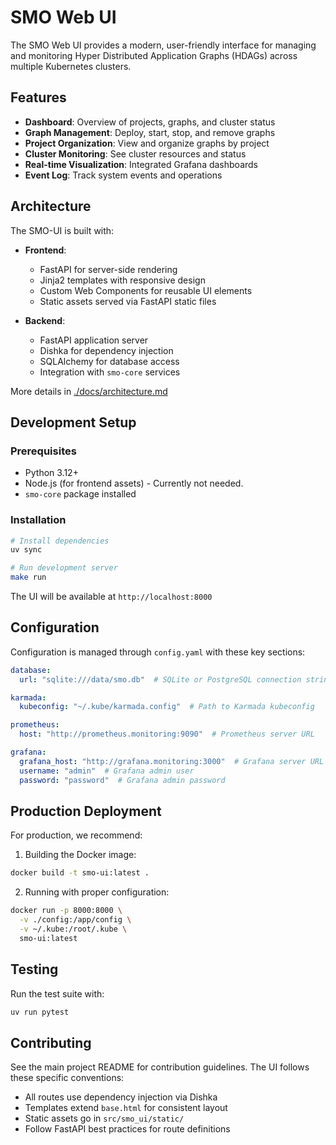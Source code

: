# SMO Web UI

The SMO Web UI provides a modern, user-friendly interface for managing and monitoring Hyper Distributed Application Graphs (HDAGs) across multiple Kubernetes clusters.

## Features

- **Dashboard**: Overview of projects, graphs, and cluster status
- **Graph Management**: Deploy, start, stop, and remove graphs
- **Project Organization**: View and organize graphs by project
- **Cluster Monitoring**: See cluster resources and status
- **Real-time Visualization**: Integrated Grafana dashboards
- **Event Log**: Track system events and operations

## Architecture

The SMO-UI is built with:

- **Frontend**:
  - FastAPI for server-side rendering
  - Jinja2 templates with responsive design
  - Custom Web Components for reusable UI elements
  - Static assets served via FastAPI static files

- **Backend**:
  - FastAPI application server
  - Dishka for dependency injection
  - SQLAlchemy for database access
  - Integration with `smo-core` services

More details in [./docs/architecture.md](./docs/architecture.md)

## Development Setup

### Prerequisites

- Python 3.12+
- Node.js (for frontend assets) - Currently not needed.
- `smo-core` package installed

### Installation

```bash
# Install dependencies
uv sync

# Run development server
make run
```

The UI will be available at `http://localhost:8000`

## Configuration

Configuration is managed through `config.yaml` with these key sections:

```yaml
database:
  url: "sqlite:///data/smo.db"  # SQLite or PostgreSQL connection string

karmada:
  kubeconfig: "~/.kube/karmada.config"  # Path to Karmada kubeconfig

prometheus:
  host: "http://prometheus.monitoring:9090"  # Prometheus server URL

grafana:
  grafana_host: "http://grafana.monitoring:3000"  # Grafana server URL
  username: "admin"  # Grafana admin user
  password: "password"  # Grafana admin password
```

## Production Deployment

For production, we recommend:

1. Building the Docker image:
```bash
docker build -t smo-ui:latest .
```

2. Running with proper configuration:
```bash
docker run -p 8000:8000 \
  -v ./config:/app/config \
  -v ~/.kube:/root/.kube \
  smo-ui:latest
```

## Testing

Run the test suite with:
```bash
uv run pytest
```

## Contributing

See the main project README for contribution guidelines. The UI follows these specific conventions:

- All routes use dependency injection via Dishka
- Templates extend `base.html` for consistent layout
- Static assets go in `src/smo_ui/static/`
- Follow FastAPI best practices for route definitions
